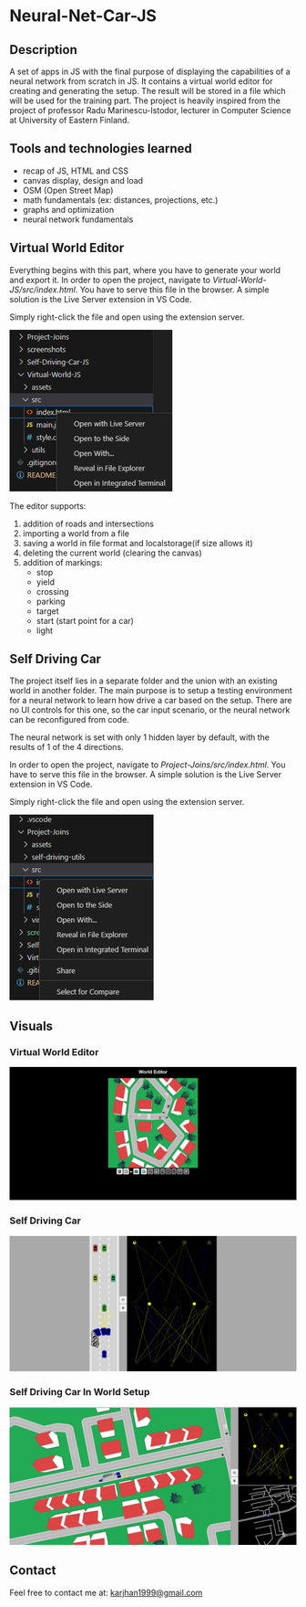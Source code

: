 # Neural-Net-Car-JS

## Description
A set of apps in JS with the final purpose of displaying the capabilities of a neural network from scratch in JS.
It contains a virtual world editor for creating and generating the setup. The result will be stored in a file which will be used for the training part.
The project is heavily inspired from the project of professor Radu Marinescu-Istodor, lecturer in Computer Science at University of Eastern Finland.

## Tools and technologies learned
- recap of JS, HTML and CSS
- canvas display, design and load
- OSM (Open Street Map) 
- math fundamentals (ex: distances, projections, etc.)
- graphs and optimization
- neural network fundamentals

## Virtual World Editor
Everything begins with this part, where you have to generate your world and export it.
In order to open the project, navigate to *Virtual-World-JS/src/index.html*. 
You have to serve this file in the browser. A simple solution is the Live Server extension in VS Code.

Simply right-click the file and open using the extension server.

![VirtualWorldSetup](./screenshots/SSVirtualWorldSetup.png)

The editor supports: 
1. addition of roads and intersections
2. importing a world from a file
3. saving a world in file format and localstorage(if size allows it)
4. deleting the current world (clearing the canvas)
5. addition of markings:
    - stop
    - yield
    - crossing
    - parking
    - target
    - start (start point for a car)
    - light

## Self Driving Car
The project itself lies in a separate folder and the union with an existing world in another folder.
The main purpose is to setup a testing environment for a neural network to learn how drive a car based on the setup.
There are no UI controls for this one, so the car input scenario, or the neural network can be reconfigured from code.

The neural network is set with only 1 hidden layer by default, with the results of 1 of the 4 directions.

In order to open the project, navigate to *Project-Joins/src/index.html*. 
You have to serve this file in the browser. A simple solution is the Live Server extension in VS Code.

Simply right-click the file and open using the extension server.

![VirtualWorldSetup](./screenshots/SSProjectJoinsSetup1.png)

## Visuals

### Virtual World Editor
![VirtualWorldSetup](./screenshots/SSVirtualWorldExample.png)
### Self Driving Car
![VirtualWorldSetup](./screenshots/SSSelfDrivingCarExample.png)
### Self Driving Car In World Setup
![VirtualWorldSetup](./screenshots/SSProjectJoinsExample.png)

## Contact
Feel free to contact me at: karjhan1999@gmail.com

